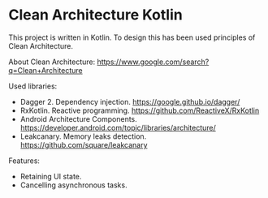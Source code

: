# Clean Architecture Kotlin

This project is written in Kotlin. To design this has been used principles of Clean Architecture.

About Clean Architecture: https://www.google.com/search?q=Clean+Architecture

Used libraries:
 - Dagger 2. Dependency injection. https://google.github.io/dagger/
 - RxKotlin. Reactive programming. https://github.com/ReactiveX/RxKotlin
 - Android Architecture Components. https://developer.android.com/topic/libraries/architecture/
 - Leakcanary. Memory leaks detection. https://github.com/square/leakcanary

Features:
 - Retaining UI state.
 - Cancelling asynchronous tasks.